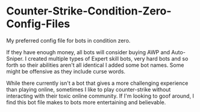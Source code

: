 # Counter-Strike-Condition-Zero-Config-Files
My preferred config file for bots in condition zero. 

If they have enough money, all bots will consider buying AWP and Auto-Sniper. 
I created multiple types of Expert skill bots, very hard bots and so forth so their abilities aren't all identical
I added some bot names. Some might be offensive as they include curse words.

While there currently isn't a bot that gives a more challenging experience than playing online, sometimes I like to play counter-strike without interacting with their toxic online community. If I'm looking to goof around, I find this bot file makes to bots more entertaining and believable. 
